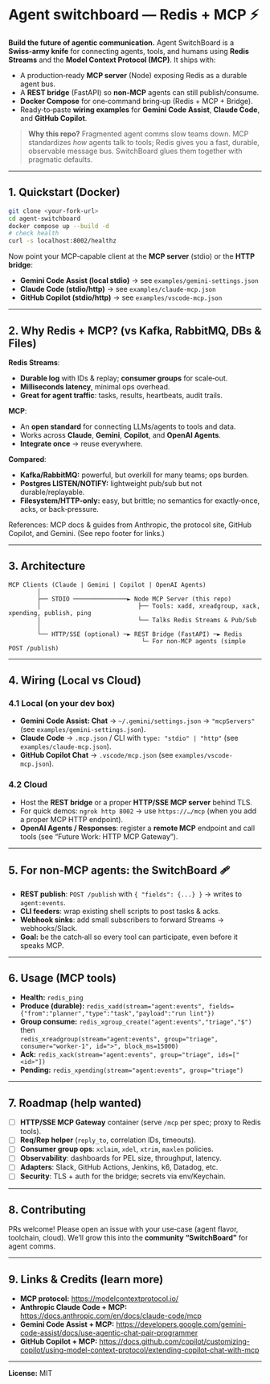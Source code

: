 # Agent switchboard — Redis + MCP ⚡️

**Build the future of agentic communication.** Agent SwitchBoard is a **Swiss‑army knife** for connecting agents, tools, and humans using **Redis Streams** and the **Model Context Protocol (MCP)**. It ships with:
- A production‑ready **MCP server** (Node) exposing Redis as a durable agent bus.
- A **REST bridge** (FastAPI) so **non‑MCP** agents can still publish/consume.
- **Docker Compose** for one‑command bring‑up (Redis + MCP + Bridge).
- Ready‑to‑paste **wiring examples** for **Gemini Code Assist**, **Claude Code**, and **GitHub Copilot**.

> **Why this repo?** Fragmented agent comms slow teams down. MCP standardizes *how* agents talk to tools; Redis gives you a fast, durable, observable message bus. SwitchBoard glues them together with pragmatic defaults.

---

## 1. Quickstart (Docker)
~~~bash
git clone <your-fork-url>
cd agent-switchboard
docker compose up --build -d
# check health
curl -s localhost:8002/healthz
~~~

Now point your MCP‑capable client at the **MCP server** (stdio) or the **HTTP bridge**:

- **Gemini Code Assist (local stdio)** → see `examples/gemini-settings.json`  
- **Claude Code (stdio/http)** → see `examples/claude-mcp.json`  
- **GitHub Copilot (stdio/http)** → see `examples/vscode-mcp.json`

---

## 2. Why **Redis + MCP**? (vs Kafka, RabbitMQ, DBs & Files)

**Redis Streams**:
- **Durable log** with IDs & replay; **consumer groups** for scale‑out.
- **Milliseconds latency**, minimal ops overhead.
- **Great for agent traffic**: tasks, results, heartbeats, audit trails.

**MCP**:
- An **open standard** for connecting LLMs/agents to tools and data.  
- Works across **Claude**, **Gemini**, **Copilot**, and **OpenAI Agents**.  
- **Integrate once** → reuse everywhere.

**Compared**:
- **Kafka/RabbitMQ:** powerful, but overkill for many teams; ops burden.  
- **Postgres LISTEN/NOTIFY:** lightweight pub/sub but not durable/replayable.  
- **Filesystem/HTTP-only:** easy, but brittle; no semantics for exactly‑once, acks, or back‑pressure.

References: MCP docs & guides from Anthropic, the protocol site, GitHub Copilot, and Gemini. (See repo footer for links.)

---

## 3. Architecture

```
MCP Clients (Claude | Gemini | Copilot | OpenAI Agents)
        │
        ├── STDIO ───────────────► Node MCP Server (this repo)
        │                           ├── Tools: xadd, xreadgroup, xack, xpending, publish, ping
        │                           └── Talks Redis Streams & Pub/Sub
        │
        └── HTTP/SSE (optional) ─► REST Bridge (FastAPI) ─► Redis
                                     └─ For non‑MCP agents (simple POST /publish)
```

---

## 4. Wiring (Local vs Cloud)

### 4.1 Local (on your dev box)
- **Gemini Code Assist: Chat** → `~/.gemini/settings.json` → `"mcpServers"` (see `examples/gemini-settings.json`).  
- **Claude Code** → `.mcp.json` / CLI with `type: "stdio" | "http"` (see `examples/claude-mcp.json`).  
- **GitHub Copilot Chat** → `.vscode/mcp.json` (see `examples/vscode-mcp.json`).

### 4.2 Cloud
- Host the **REST bridge** or a proper **HTTP/SSE MCP server** behind TLS.  
- For quick demos: `ngrok http 8002` → use `https://…/mcp` (when you add a proper MCP HTTP endpoint).  
- **OpenAI Agents / Responses**: register a **remote MCP** endpoint and call tools (see “Future Work: HTTP MCP Gateway”).

---

## 5. For non‑MCP agents: the **SwitchBoard** 🩹
- **REST publish**: `POST /publish` with `{ "fields": {...} }` → writes to `agent:events`.  
- **CLI feeders**: wrap existing shell scripts to post tasks & acks.  
- **Webhook sinks**: add small subscribers to forward Streams → webhooks/Slack.  
- **Goal:** be the catch‑all so every tool can participate, even before it speaks MCP.

---

## 6. Usage (MCP tools)

- **Health:** `redis_ping`  
- **Produce (durable):** `redis_xadd(stream="agent:events", fields={"from":"planner","type":"task","payload":"run lint"})`  
- **Group consume:** `redis_xgroup_create("agent:events","triage","$")` then  
  `redis_xreadgroup(stream="agent:events", group="triage", consumer="worker-1", id=">", block_ms=15000)`  
- **Ack:** `redis_xack(stream="agent:events", group="triage", ids=["<id>"])`  
- **Pending:** `redis_xpending(stream="agent:events", group="triage")`

---

## 7. Roadmap (help wanted)
- [ ] **HTTP/SSE MCP Gateway** container (serve `/mcp` per spec; proxy to Redis tools).  
- [ ] **Req/Rep helper** (`reply_to`, correlation IDs, timeouts).  
- [ ] **Consumer group ops**: `xclaim`, `xdel`, `xtrim`, `maxlen` policies.  
- [ ] **Observability**: dashboards for PEL size, throughput, latency.  
- [ ] **Adapters**: Slack, GitHub Actions, Jenkins, k6, Datadog, etc.  
- [ ] **Security**: TLS + auth for the bridge; secrets via env/Keychain.

---

## 8. Contributing
PRs welcome! Please open an issue with your use‑case (agent flavor, toolchain, cloud). We’ll grow this into the **community “SwitchBoard”** for agent comms.

---

## 9. Links & Credits (learn more)
- **MCP protocol:** https://modelcontextprotocol.io/  
- **Anthropic Claude Code + MCP:** https://docs.anthropic.com/en/docs/claude-code/mcp  
- **Gemini Code Assist + MCP:** https://developers.google.com/gemini-code-assist/docs/use-agentic-chat-pair-programmer  
- **GitHub Copilot + MCP:** https://docs.github.com/copilot/customizing-copilot/using-model-context-protocol/extending-copilot-chat-with-mcp

---

**License:** MIT

